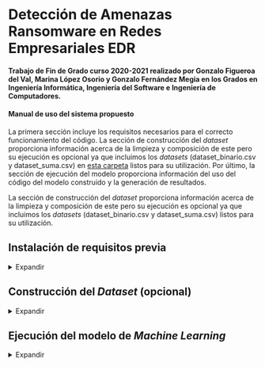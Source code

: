 # Detección de Amenazas Ransomware en Redes Empresariales EDR

#### Trabajo de Fin de Grado curso 2020-2021 realizado por Gonzalo Figueroa del Val, Marina López Osorio y Gonzalo Fernández Megia en los Grados en Ingeniería Informática, Ingeniería del Software e Ingeniería de Computadores.

#### Manual de uso del sistema propuesto

La primera sección incluye los requisitos necesarios para el correcto funcionamiento del código. La sección de construcción del *dataset* proporciona información acerca de la limpieza y composición de este pero su ejecución es opcional ya que incluimos los *datasets* (dataset_binario.csv y dataset_suma.csv) en [esta carpeta](https://gitlab.fdi.ucm.es/marina.lopez/tfg-ransomware-20-21/-/blob/master/dataset) listos para su utilización. Por último, la sección de ejecución del modelo proporciona información del uso del código del modelo construido y la generación de resultados.

La sección de construcción del *dataset* proporciona información acerca de la limpieza y composición de este pero su ejecución es opcional ya que incluimos los *datasets* (dataset_binario.csv y dataset_suma.csv) listos para su utilización.

## Instalación de requisitos previa

<details><summary>Expandir</summary>

Antes de ejecutar ningún script, será necesario instalar una serie de dependencias de Python que se encuentran en el fichero requirements.txt
  
    pip install -r requirements.txt
  
</details>
  
## Construcción del *Dataset* (opcional)


<details><summary>Expandir</summary>

El desarrollo de los *datasets* se ha realizado en un equipo con sistema operativo Linux con distribución Ubuntu 18.0.5 LTS. Antes de ejecutar ningún script será necesario extraer todos los informes del fichero [data](https://gitlab.fdi.ucm.es/marina.lopez/tfg-ransomware-20-21/-/blob/master/dataset/data.zip)

Para obtener el [dataset_binario](https://gitlab.fdi.ucm.es/marina.lopez/tfg-ransomware-20-21/-/blob/master/dataset/dataset_binario.csv) es necesario ejecutar el script [parser_binario.py](https://gitlab.fdi.ucm.es/marina.lopez/tfg-ransomware-20-21/-/blob/master/dataset/parser_binario.py):

El desarrollo de los *datasets* se ha realizado en un equipo con sistema operativo Linux con distribución Ubuntu 18.0.5 LTS.  

Para obtener el [dataset_binario](https://gitlab.fdi.ucm.es/marina.lopez/tfg-ransomware-20-21/-/blob/master/Dataset/dataset_binario.csv) es necesario ejecutar el script [parser_binario.py](https://gitlab.fdi.ucm.es/marina.lopez/tfg-ransomware-20-21/-/blob/master/Dataset/parser_binario.py):
  
    python3 parser_binario.py
  
La salida obtenida por consola será la siguiente:
  
    ----------------------------------------------
    Número de características extraídas:  302
    ----------------------------------------------
    Tamaño inicial dataset: (1-ransomware, 0-goodware)
    0    10896
    1     5456
    Name: label, dtype: int64
    ----------------------------------------------
    Borrado de repetidos por signatures:
    0    9648
    1    5416
    Name: label, dtype: int64
    ----------------------------------------------
    Borrado de repetidos por llamadas a API
    1    1596
    0     357
    Name: label, dtype: int64
    ----------------------------------------------
    Reparto final del dataset: 
    1    357
    0    357
    Name: label, dtype: int64
  

Para obtener el [dataset_suma](https://gitlab.fdi.ucm.es/marina.lopez/tfg-ransomware-20-21/-/blob/master/dataset/dataset_suma.csv) es necesario ejecutar el script [parser_suma.py](https://gitlab.fdi.ucm.es/marina.lopez/tfg-ransomware-20-21/-/blob/master/dataset/parser_suma.py):

Para obtener el [dataset_suma](https://gitlab.fdi.ucm.es/marina.lopez/tfg-ransomware-20-21/-/blob/master/Dataset/dataset_suma.csv) es necesario ejecutar el script [parser_suma.py](https://gitlab.fdi.ucm.es/marina.lopez/tfg-ransomware-20-21/-/blob/master/Dataset/parser_suma.py):
  
    python3 parser_suma.py
  
La salida obtenida por consola será la siguiente:
  
    ----------------------------------------------
    Número de características extraídas:  302
    ----------------------------------------------
    Tamaño inicial dataset: (1-ransomware, 0-goodware)
    0    10896
    1     5456
    Name: label, dtype: int64
    ----------------------------------------------
    Borrado de repetidos por signatures:
    0    9648
    1    5416
    Name: label, dtype: int64
    ----------------------------------------------
    Borrado de repetidos por llamadas a API
    0    6507
    1    3315
    Name: label, dtype: int64
    ----------------------------------------------
    Reparto final del dataset: 
    1    3315
    0    3315
    Name: label, dtype: int64
  
Con esto, los dos *datasets* estarán preparados.  

</details>

## Ejecución del modelo de *Machine Learning*

<details><summary>Expandir</summary>

La ejecución del [modelo](https://gitlab.fdi.ucm.es/marina.lopez/tfg-ransomware-20-21/-/blob/master/modelo.py) se ha llevado a cabo en una máquina virtual Kali Linux 2020.3 utilizando el software de virtualización VirtualBox y se ha hecho uso de la versión 3.9.2 de Python.

El modelo realizará pruebas y generará gráficos de barras para diferentes métricas con los siguientes algoritmos:
- Máquina de Soporte Vectorial (*Support Vector Machine* - SVM) con kernel lineal. 
- Máquina de Soporte Vectorial (*Support Vector Machine* - SVM) con kernal RBF.
- Árboles de decisión (*Decission Tree* - DT).
- Regresión Logística (*Logistic Regression* - LR).
- Bayesiano ingenuo (*Naive Bayes* - NB).
- K vecinos más cercanos (*K-Neighbors* - KNN).
- Bosques Aleatorios (Random Forest - RF) con profundidad máxima 10.

Las métricas escogidas para la generación de gráficos han sido:
- Precisión
- Exactitud
- Tasa de error
- F1-score
- Recall
- Precisión de k-fold
- Exactitud de k-fold
- F1-score de k-fold
- Recall de k-fold

En el código se encuentra por defecto la configuración siguiente:

- *Dataset*: dataset_binario.csv
- Distribución del *dataset*: 70% entrenamiento y 30% prueba.
- Validación cruzada: k = 10
- Mecanismo de escalada: Ninguno
- Gráficas: gráficas de barras de cada una de las métricas analizadas.

Para cambiar el *dataset* en el que se realizan las pruebas será neceserio editar la línea 23 script. Las opciones posibles son `dataset_binario.csv` y `dataset_suma.csv`

```python
dataset = pd.read_csv("dataset/dataset_binario.csv")
```

Cuando se quiera hacer uso del *dataset* `dataset_suma.csv` es necesario realizar un escalado de los datos, para ello habrá que descomentar las líneas 75-77 del código que llevan acabo el escalado con la técnica *Standard*: 

```python
sc = StandardScaler() #StandardScaler estandariza los valores de X restando la media y luego escalando a la varianza de la unidad.
X_train = sc.fit_transform(X_train)
X_validation = sc.transform(X_validation)
```

Si se descomentan las líneas 122-139 del código se realizará la comparación de las técnicas de escalado *Standard* y *MinMax* y se generará la consecuente gráfica (sólo para `dataset_suma.csv`):

```python
sc = MinMaxScaler() #MinMaxScaler pone los valores de X entre 0 y 1
X_train = sc.fit_transform(X_train)
X_validation = sc.transform(X_validation) 

for name,model in models:
    print("------",name,"------")
    model.fit(X_train, Y_train)
    predictions = model.predict(X_validation)
    graficaPrecMaxMin[name] = metrics.accuracy_score(Y_validation, predictions)

fig, ax9 = pyplot.subplots()
print(names)
print(graficaPrec.values())
ax.plot(names,  graficaPrec.values(), color = 'tab:purple',label = 'Escalado Standard')
ax.plot(names,  graficaPrecMaxMin.values(), color = 'tab:green', label = 'Escalado MinMax')
ax.set_title('Comparación del escalado de los datos')
ax.legend(loc='lower left')
pyplot.savefig("ComparacionEscalado.jpg")
```

Para realizar la comparación entre la precisión ofrecida por la distribución 70:30 y por la distribución 80:20 (entrenamiento:prueba) y obtener la gráfica correspondiente es necesario descomentar el código incluido en las líneas 172-186:
        
```python
X_train, X_validation, Y_train, Y_validation = train_test_split(X, y, test_size=0.2, random_state=1) #20% test, 80% training  
for name,model in models:
    print("------",name,"------")
    model.fit(X_train, Y_train)
    predictions = model.predict(X_validation)
    graficaPrec8020[name] = metrics.accuracy_score(Y_validation, predictions)

fig, ax11 = pyplot.subplots()
print(names)
print(graficaPrec.values())
ax.plot(names,  graficaPrec.values(), color = 'tab:purple',label = '70:30')
ax.plot(names,  graficaPrec8020.values(), color = 'tab:green', label = '80:20')
ax.set_title('Comparación de la distribucion del detaset')
ax.legend(loc='lower left')
pyplot.savefig("ComparacionDistribucion.jpg")
```

Si se quieren obtener las gráficas relativas a las pruebas de validación cruzada con diferentes valores para la variable 'k' será necesario descomentar las líneas 144-167 del código:

```python
-+-+-+-+-
k = 5
-+-+-+-+-
for name, model in models:
    kfold = StratifiedKFold(n_splits=5, random_state=1, shuffle=True)
    accuracy = cross_val_score(model, X_train, Y_train, cv=kfold, scoring='accuracy')
    graficaPrecKF5[name] = accuracy.mean() 
-+-+-+-+-
k = 15
-+-+-+-+-
for name, model in models:
    kfold = StratifiedKFold(n_splits=15, random_state=1, shuffle=True)
    accuracy = cross_val_score(model, X_train, Y_train, cv=kfold, scoring='accuracy')
    graficaPrecKF15[name] = accuracy.mean() 

fig, ax10 = pyplot.subplots()
print(names)
print(graficaPrec.values())
ax.plot(names,  graficaPrec.values(), color = 'tab:purple',label = 'K=10')
ax.plot(names,  graficaPrecK15.values(), color = 'tab:green', label = 'K=15')
ax.plot(names,  graficaPrecK5.values(), color = 'tab:red', label = 'K=5')
ax.set_title('Comparación de la validacion cruzada')
ax.legend(loc='lower left')
pyplot.savefig("ComparacionKFold.jpg")
```

</details>
